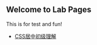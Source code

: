 ## Welcome to Lab Pages
This is for test and fun! 
- [CSS居中初级理解](https://xxholic.github.io/lab/lab-css/css-center.html)